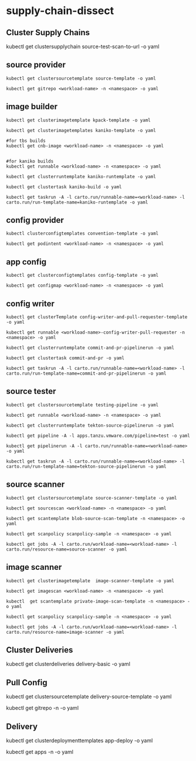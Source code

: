 # supply-chain-dissect


## Cluster Supply Chains

kubectl get clustersupplychain source-test-scan-to-url -o yaml


## source provider

```
kubectl get clustersourcetemplate source-template -o yaml

kubectl get gitrepo <workload-name> -n <namespace> -o yaml
```

## image builder

```
kubectl get clusterimagetemplate kpack-template -o yaml

kubectl get clusterimagetemplates kaniko-template -o yaml

#for tbs builds
kubectl get cnb-image <workload-name> -n <namespace> -o yaml


#for kaniko builds
kubectl get runnable <workload-name> -n <namespace> -o yaml

kubectl get clusterruntemplate kaniko-runtemplate -o yaml

kubectl get clustertask kaniko-build -o yaml

kubectl get taskrun -A -l carto.run/runnable-name=<workload-name> -l carto.run/run-template-name=kaniko-runtemplate -o yaml
```


## config provider
```
kubectl clusterconfigtemplates convention-template -o yaml

kubectl get podintent <workload-name> -n <namespace> -o yaml
```

## app config
```
kubectl get clusterconfigtemplates config-template -o yaml

kubectl get configmap <workload-name> -n <namespace> -o yaml
```

## config writer

```
kubectl get clusterTemplate config-writer-and-pull-requester-template -o yaml

kubectl get runnable <workload-name>-config-writer-pull-requester -n <namespace> -o yaml

kubectl get clusterruntemplate commit-and-pr-pipelinerun -o yaml

kubectl get clustertask commit-and-pr -o yaml

kubectl get taskrun -A -l carto.run/runnable-name=<workload-name> -l carto.run/run-template-name=commit-and-pr-pipelinerun -o yaml
```



## source tester

```
kubectl get clustersourcetemplate testing-pipeline -o yaml

kubectl get runnable <workload-name> -n <namespace> -o yaml

kubectl get clusterruntemplate tekton-source-pipelinerun -o yaml

kubectl get pipeline -A -l apps.tanzu.vmware.com/pipeline=test -o yaml

kubectl get pipelinerun -A -l carto.run/runnable-name=<workload-name> -o yaml

kubectl get taskrun -A -l carto.run/runnable-name=<workload-name> -l carto.run/run-template-name=tekton-source-pipelinerun -o yaml
```

## source scanner

```
kubectl get clustersourcetemplate source-scanner-template -o yaml

kubectl get sourcescan <workload-name> -n <namespace> -o yaml

kubectl get scantemplate blob-source-scan-template -n <namespace> -o yaml

kubectl get scanpolicy scanpolicy-sample -n <namespace> -o yaml

kubectl get jobs -A -l carto.run/workload-name=<workload-name> -l carto.run/resource-name=source-scanner -o yaml
```

## image scanner
```
kubectl get clusterimagetemplate  image-scanner-template -o yaml

kubectl get imagescan <workload-name> -n <namespace> -o yaml

kubectl  get scantemplate private-image-scan-template -n <namespace> -o yaml

kubectl get scanpolicy scanpolicy-sample -n <namespace> -o yaml

kubectl get jobs -A -l carto.run/workload-name=<workload-name> -l carto.run/resource-name=image-scanner -o yaml

```


## Cluster Deliveries

kubectl get clusterdeliveries delivery-basic -o yaml

## Pull Config

kubectl get clustersourcetemplate delivery-source-template -o yaml

kubectl get gitrepo <workload-name> -n <namespace> -o yaml

## Delivery

 kubectl get clusterdeploymenttemplates  app-deploy -o yaml

 kubectl get apps <workload-name> -n <namespace> -o yaml